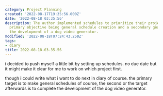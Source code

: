 ```yaml
---
category: Project Planning
created: '2022-08-17T19:35:56.000Z'
date: '2022-08-18 03:35:56'
description: The author implemented schedules to prioritize their projects, with the
  primary objective being general schedule creation and a secondary goal of completing
  the development of a dog video generator.
modified: '2022-08-18T07:24:43.250Z'
tags:
- diary
title: 2022-08-18-03-35-56
---
```


i decided to push myself a little bit by setting up schedules. no due date but it might make it clear for me to work on which project first.

though i could write what i want to do next in diary of course. the primary target is to make general schedules of course, the second or the target afterwards is to complete the development of the dog video generator.
